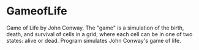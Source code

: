 # GameofLife
Game of Life by John Conway.
The "game" is a simulation of the birth, death, and survival of cells in a grid, where each cell can be in one of two states: alive or dead.
Program simulates John Conway's game of life.

